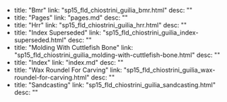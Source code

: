   - title: "Bmr"
    link: "sp15_fld_chiostrini_guilia_bmr.html"
    desc: ""
  - title: "Pages"
    link: "pages.md"
    desc: ""
  - title: "Hrr"
    link: "sp15_fld_chiostrini_guilia_hrr.html"
    desc: ""
  - title: "Index Superseded"
    link: "sp15_fld_chiostrini_guilia_index-superseded.html"
    desc: ""
  - title: "Molding With Cuttlefish Bone"
    link: "sp15_fld_chiostrini_guilia_molding-with-cuttlefish-bone.html"
    desc: ""
  - title: "Index"
    link: "index.md"
    desc: ""
  - title: "Wax Roundel For Carving"
    link: "sp15_fld_chiostrini_guilia_wax-roundel-for-carving.html"
    desc: ""
  - title: "Sandcasting"
    link: "sp15_fld_chiostrini_guilia_sandcasting.html"
    desc: ""
